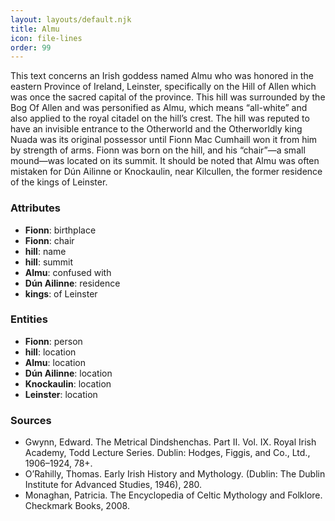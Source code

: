 ```yaml
---
layout: layouts/default.njk
title: Almu
icon: file-lines
order: 99
---
```

This text concerns an Irish goddess named Almu who was honored in the eastern Province of Ireland, Leinster, specifically on the Hill of Allen which was once the sacred capital of the province. This hill was surrounded by the Bog Of Allen and was personified as Almu, which means “all-white” and also applied to the royal citadel on the hill’s crest. The hill was reputed to have an invisible entrance to the Otherworld and the Otherworldly king Nuada was its original possessor until Fionn Mac Cumhaill won it from him by strength of arms. Fionn was born on the hill, and his “chair”—a small mound—was located on its summit. It should be noted that Almu was often mistaken for Dún Ailinne or Knockaulin, near Kilcullen, the former residence of the kings of Leinster.

### Attributes

- **Fionn**: birthplace
- **Fionn**: chair
- **hill**: name
- **hill**: summit
- **Almu**: confused with
- **Dún Ailinne**: residence
- **kings**: of Leinster

### Entities

- **Fionn**: person
- **hill**: location
- **Almu**: location
- **Dún Ailinne**: location
- **Knockaulin**: location
- **Leinster**: location

### Sources

- Gwynn, Edward. The Metrical Dindshenchas. Part II. Vol. IX. Royal Irish Academy, Todd Lecture Series. Dublin: Hodges, Figgis, and Co., Ltd., 1906–1924, 78+.
- O’Rahilly, Thomas. Early Irish History and Mythology. (Dublin: The Dublin Institute for Advanced Studies, 1946), 280.
- Monaghan, Patricia. The Encyclopedia of Celtic Mythology and Folklore. Checkmark Books, 2008.

